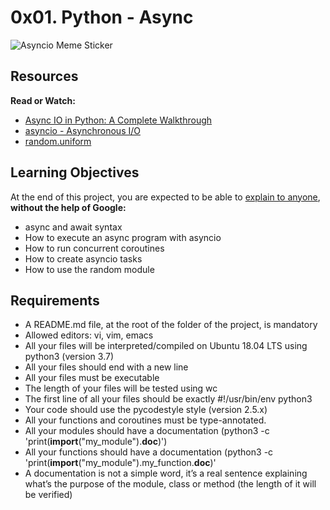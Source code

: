 # 0x01. Python - Async

![Asyncio Meme Sticker](https://s3.amazonaws.com/alx-intranet.hbtn.io/uploads/medias/2019/12/4aeaa9c3cb1f316c05c4.png?X-Amz-Algorithm=AWS4-HMAC-SHA256&X-Amz-Credential=AKIARDDGGGOUSBVO6H7D%2F20240318%2Fus-east-1%2Fs3%2Faws4_request&X-Amz-Date=20240318T154901Z&X-Amz-Expires=86400&X-Amz-SignedHeaders=host&X-Amz-Signature=8325115ec12b854050cba5a9f1f20d7875dae29e9b1c388c76782aa9f943ddb3)

## Resources
**Read or Watch:**
* [Async IO in Python: A Complete Walkthrough](https://intranet.alxswe.com/rltoken/zYkXScziW1D5rNdNEvObjQ)
* [asyncio - Asynchronous I/O](https://intranet.alxswe.com/rltoken/aZUO4GiWHbPIrVBIwptFAw)
* [random.uniform](https://intranet.alxswe.com/rltoken/72mVf1s8rx2ih_U2WjBmaA)

## Learning Objectives
At the end of this project, you are expected to be able to [explain to anyone](https://intranet.alxswe.com/rltoken/RzzuxS2J7-SysSxP0Hu3cA), **without the help of Google:**

* async and await syntax
* How to execute an async program with asyncio
* How to run concurrent coroutines
* How to create asyncio tasks
* How to use the random module

## Requirements
* A README.md file, at the root of the folder of the project, is mandatory
* Allowed editors: vi, vim, emacs
* All your files will be interpreted/compiled on Ubuntu 18.04 LTS using python3 (version 3.7)
* All your files should end with a new line
* All your files must be executable
* The length of your files will be tested using wc
* The first line of all your files should be exactly #!/usr/bin/env python3
* Your code should use the pycodestyle style (version 2.5.x)
* All your functions and coroutines must be type-annotated.
* All your modules should have a documentation (python3 -c 'print(__import__("my_module").__doc__)')
* All your functions should have a documentation (python3 -c 'print(__import__("my_module").my_function.__doc__)'
* A documentation is not a simple word, it’s a real sentence explaining what’s the purpose of the module, class or method (the length of it will be verified)
